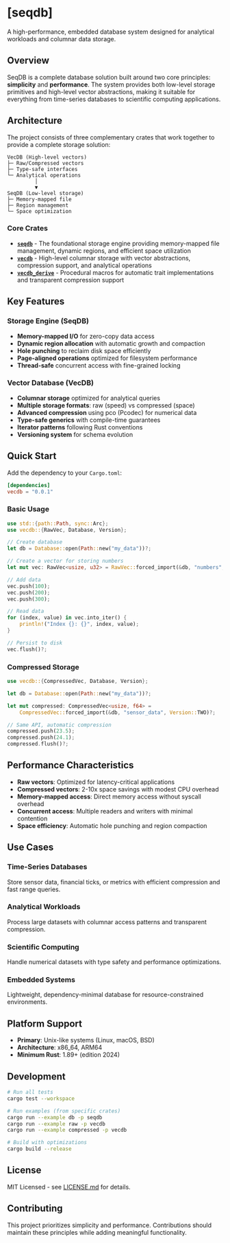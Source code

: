 # [seqdb]

A high-performance, embedded database system designed for analytical workloads and columnar data storage.

## Overview

SeqDB is a complete database solution built around two core principles: **simplicity** and **performance**. The system provides both low-level storage primitives and high-level vector abstractions, making it suitable for everything from time-series databases to scientific computing applications.

## Architecture

The project consists of three complementary crates that work together to provide a complete storage solution:

```
VecDB (High-level vectors)
├─ Raw/Compressed vectors
├─ Type-safe interfaces
└─ Analytical operations
         │
         ▼
SeqDB (Low-level storage)
├─ Memory-mapped file
├─ Region management
└─ Space optimization
```

### Core Crates

- **[`seqdb`](crates/seqdb/)** - The foundational storage engine providing memory-mapped file management, dynamic regions, and efficient space utilization
- **[`vecdb`](crates/vecdb/)** - High-level columnar storage with vector abstractions, compression support, and analytical operations
- **[`vecdb_derive`](crates/vecdb_derive/)** - Procedural macros for automatic trait implementations and transparent compression support

## Key Features

### Storage Engine (SeqDB)

- **Memory-mapped I/O** for zero-copy data access
- **Dynamic region allocation** with automatic growth and compaction
- **Hole punching** to reclaim disk space efficiently
- **Page-aligned operations** optimized for filesystem performance
- **Thread-safe** concurrent access with fine-grained locking

### Vector Database (VecDB)

- **Columnar storage** optimized for analytical queries
- **Multiple storage formats**: raw (speed) vs compressed (space)
- **Advanced compression** using pco (Pcodec) for numerical data
- **Type-safe generics** with compile-time guarantees
- **Iterator patterns** following Rust conventions
- **Versioning system** for schema evolution

## Quick Start

Add the dependency to your `Cargo.toml`:

```toml
[dependencies]
vecdb = "0.0.1"
```

### Basic Usage

```rust
use std::{path::Path, sync::Arc};
use vecdb::{RawVec, Database, Version};

// Create database
let db = Database::open(Path::new("my_data"))?;

// Create a vector for storing numbers
let mut vec: RawVec<usize, u32> = RawVec::forced_import(&db, "numbers", Version::TWO)?;

// Add data
vec.push(100);
vec.push(200);
vec.push(300);

// Read data
for (index, value) in vec.into_iter() {
    println!("Index {}: {}", index, value);
}

// Persist to disk
vec.flush()?;
```

### Compressed Storage

```rust
use vecdb::{CompressedVec, Database, Version};

let db = Database::open(Path::new("my_data"))?;

let mut compressed: CompressedVec<usize, f64> =
    CompressedVec::forced_import(&db, "sensor_data", Version::TWO)?;

// Same API, automatic compression
compressed.push(23.5);
compressed.push(24.1);
compressed.flush()?;
```

## Performance Characteristics

- **Raw vectors**: Optimized for latency-critical applications
- **Compressed vectors**: 2-10x space savings with modest CPU overhead
- **Memory-mapped access**: Direct memory access without syscall overhead
- **Concurrent access**: Multiple readers and writers with minimal contention
- **Space efficiency**: Automatic hole punching and region compaction

## Use Cases

### Time-Series Databases

Store sensor data, financial ticks, or metrics with efficient compression and fast range queries.

### Analytical Workloads

Process large datasets with columnar access patterns and transparent compression.

### Scientific Computing

Handle numerical datasets with type safety and performance optimizations.

### Embedded Systems

Lightweight, dependency-minimal database for resource-constrained environments.

## Platform Support

- **Primary**: Unix-like systems (Linux, macOS, BSD)
- **Architecture**: x86_64, ARM64
- **Minimum Rust**: 1.89+ (edition 2024)

## Development

```bash
# Run all tests
cargo test --workspace

# Run examples (from specific crates)
cargo run --example db -p seqdb
cargo run --example raw -p vecdb
cargo run --example compressed -p vecdb

# Build with optimizations
cargo build --release
```

## License

MIT Licensed - see [LICENSE.md](LICENSE.md) for details.

## Contributing

This project prioritizes simplicity and performance. Contributions should maintain these principles while adding meaningful functionality.
